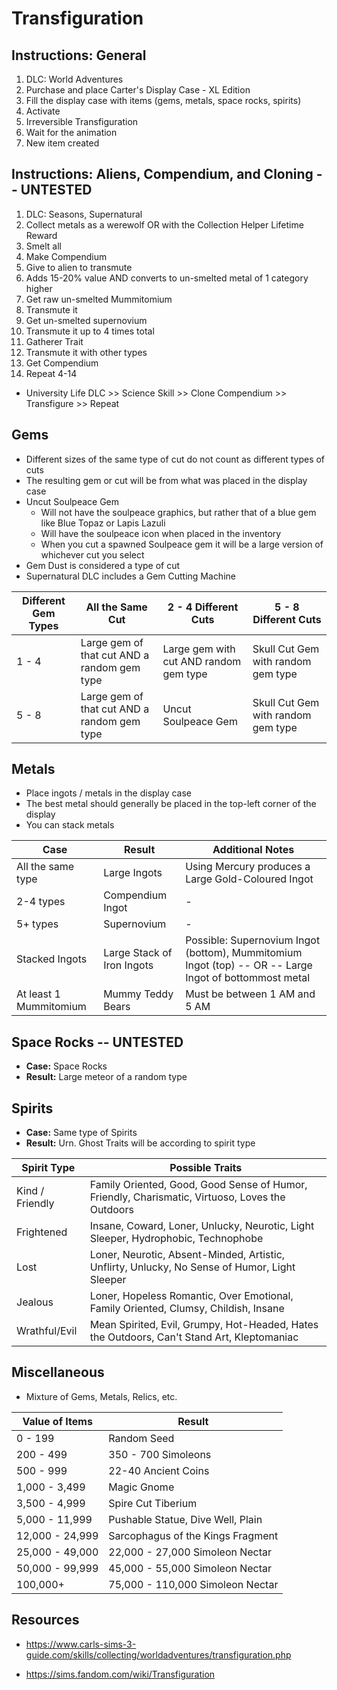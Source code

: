 # Transfiguration

## Instructions: General

1. DLC: World Adventures
2. Purchase and place Carter's Display Case - XL Edition
3. Fill the display case with items (gems, metals, space rocks, spirits)
4. Activate
5. Irreversible Transfiguration
6. Wait for the animation
7. New item created

## Instructions: Aliens, Compendium, and Cloning -- UNTESTED

1. DLC: Seasons, Supernatural
2. Collect metals as a werewolf OR with the Collection Helper Lifetime Reward
3. Smelt all
4. Make Compendium
5. Give to alien to transmute
6. Adds 15-20% value AND converts to un-smelted metal of 1 category higher
7. Get raw un-smelted Mummitomium
8. Transmute it
9. Get un-smelted supernovium
10. Transmute it up to 4 times total
11. Gatherer Trait
12. Transmute it with other types
13. Get Compendium
14. Repeat 4-14

+ University Life DLC >> Science Skill >> Clone Compendium >> Transfigure >> Repeat

## Gems

+ Different sizes of the same type of cut do not count as different types of cuts
+ The resulting gem or cut will be from what was placed in the display case
+ Uncut Soulpeace Gem
  + Will not have the soulpeace graphics, but rather that of a blue gem like Blue Topaz or Lapis Lazuli
  + Will have the soulpeace icon when placed in the inventory
  + When you cut a spawned Soulpeace gem it will be a large version of whichever cut you select
+ Gem Dust is considered a type of cut
+ Supernatural DLC includes a Gem Cutting Machine

|Different Gem Types|All the Same Cut|2 - 4 Different Cuts|5 - 8 Different Cuts|
|---|---|---|---|
|1 - 4|Large gem of that cut AND a random gem type|Large gem with cut AND random gem type|Skull Cut Gem with random gem type|
|5 - 8|Large gem of that cut AND a random gem type|Uncut Soulpeace Gem|Skull Cut Gem with random gem type|

## Metals

+ Place ingots / metals in the display case
+ The best metal should generally be placed in the top-left corner of the display
+ You can stack metals

|Case|Result|Additional Notes|
|---|---|---|
|All the same type|Large Ingots|Using Mercury produces a Large Gold-Coloured Ingot
|2-4 types|Compendium Ingot|-|
|5+ types|Supernovium|-|
|Stacked Ingots|Large Stack of Iron Ingots|Possible: Supernovium Ingot (bottom), Mummitomium Ingot (top) -- OR -- Large Ingot of bottommost metal|
|At least 1 Mummitomium|Mummy Teddy Bears|Must be between 1 AM and 5 AM|

## Space Rocks -- UNTESTED

+ **Case:** Space Rocks
+ **Result:** Large meteor of a random type

## Spirits

+ **Case:** Same type of Spirits
+ **Result:** Urn. Ghost Traits will be according to spirit type

|Spirit Type|Possible Traits|
|---|---|
|Kind / Friendly|Family Oriented, Good, Good Sense of Humor, Friendly, Charismatic, Virtuoso, Loves the Outdoors|
|Frightened|Insane, Coward, Loner, Unlucky, Neurotic, Light Sleeper, Hydrophobic, Technophobe|
|Lost|Loner, Neurotic, Absent-Minded, Artistic, Unflirty, Unlucky, No Sense of Humor, Light Sleeper|
|Jealous|Loner, Hopeless Romantic, Over Emotional, Family Oriented, Clumsy, Childish, Insane|
|Wrathful/Evil|Mean Spirited, Evil, Grumpy, Hot-Headed, Hates the Outdoors, Can't Stand Art, Kleptomaniac|

## Miscellaneous

+ Mixture of Gems, Metals, Relics, etc.

|Value of Items|Result|
|---|---|
|0 - 199|Random Seed|
|200 - 499|350 - 700 Simoleons|
|500 - 999|22-40 Ancient Coins|
|1,000 - 3,499|Magic Gnome|
|3,500 - 4,999|Spire Cut Tiberium|
|5,000 - 11,999|Pushable Statue, Dive Well, Plain |Sarcophagus, Egyptian Sarcophagus, or Sarcophagus of the Kings Fragment|
|12,000 - 24,999|Sarcophagus of the Kings Fragment|
|25,000 - 49,000|22,000 - 27,000 Simoleon Nectar|
|50,000 - 99,999|45,000 - 55,000 Simoleon Nectar|
|100,000+|75,000 - 110,000 Simoleon Nectar|

## Resources

+ <https://www.carls-sims-3-guide.com/skills/collecting/worldadventures/transfiguration.php>

+ <https://sims.fandom.com/wiki/Transfiguration>
